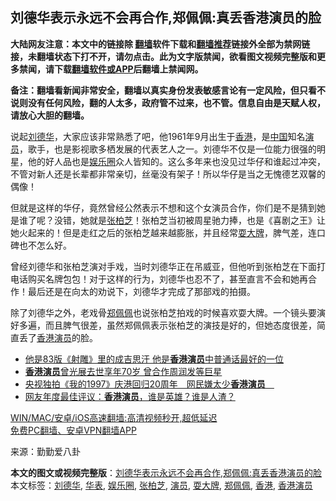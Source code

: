  <h2>刘德华表示永远不会再合作,郑佩佩:真丢香港演员的脸</h2> <p class="notice"><b>大陆网友注意：本文中的链接除 <a href="https://github.com/bannedbook/fanqiang" >翻墙</a>软件下载和<a href="https://github.com/killgcd/justmysocks/blob/master/README.md">翻墙推荐</a>链接外全部为禁网链接，未翻墙状态下打不开，请勿点击。此为文字版禁闻，欲看图文视频完整版和更多禁闻，请下载<a href="https://github.com/bannedbook/fanqiang">翻墙软件或APP</a>后翻墙上禁闻网。</p><p>备注：翻墙看新闻非常安全，翻墙以真实身份发表敏感言论有一定风险，但只看不说则没有任何风险，翻的人太多，政府管不过来，也不管。信息自由是天赋人权，请放心大胆的翻墙。</b></p>  <div class="entry"> <p>说起<a href="https://www.bannedbook.org/bnews/tag/%e5%88%98%e5%be%b7%e5%8d%8e/" class="st_tag internal_tag" rel="tag" title="标签 刘德华 下的日志">刘德华</a>，大家应该非常熟悉了吧，他1961年9月出生于<a href="https://www.bannedbook.org/bnews/tag/%e9%a6%99%e6%b8%af/" class="st_tag internal_tag" rel="tag" title="标签 香港 下的日志">香港</a>，是<span class='wp_keywordlink_affiliate'><a href="https://www.bannedbook.org/" title="中国" target="_blank">中国</a></span>知名<a href="https://www.bannedbook.org/bnews/tag/%e6%bc%94%e5%91%98/" class="st_tag internal_tag" rel="tag" title="标签 演员 下的日志">演员</a>，歌手，也是影视歌多栖发展的代表艺人之一。刘德华不仅是一位能力很强的明星，他的好人品也是<a href="https://www.bannedbook.org/bnews/tag/%e5%a8%b1%e4%b9%90%e5%9c%88/" class="st_tag internal_tag" rel="tag" title="标签 娱乐圈 下的日志">娱乐圈</a>众人皆知的。这么多年来也没见过华仔和谁起过冲突，不管对新人还是长辈都非常亲切，丝毫没有架子！所以华仔是当之无愧德艺双馨的偶像！</p> <p>但就是这样的华仔，竟然曾经公然表示不想和这个女演员合作，你们是不是猜到她是谁了呢？没错，她就是<a href="https://www.bannedbook.org/bnews/tag/%e5%bc%a0%e6%9f%8f%e8%8a%9d/" class="st_tag internal_tag" rel="tag" title="标签 张柏芝 下的日志">张柏芝</a>！张柏芝当初被周星驰力捧，也是《喜剧之王》让她火起来的！但是走红之后的张柏芝越来越膨胀，并且经常<a href="https://www.bannedbook.org/bnews/tag/%E8%80%8D%E5%A4%A7%E7%89%8C/" class="st_tag internal_tag" rel="tag" title="标签 耍大牌 下的日志">耍大牌</a>，脾气差，连口碑也不怎么好。</p>  <p>曾经刘德华和张柏芝演对手戏，当时刘德华正在吊威亚，但他听到张柏芝在下面打电话购买名牌包包！对于这样的行为，刘德华也忍不了，甚至直言不会和她再合作！最后还是在向太的劝说下，刘德华才完成了那部戏的拍摄。</p> <p>除了刘德华之外，老戏骨<a href="https://www.bannedbook.org/bnews/tag/%E9%83%91%E4%BD%A9%E4%BD%A9/" class="st_tag internal_tag" rel="tag" title="标签 郑佩佩 下的日志">郑佩佩</a>也说张柏芝拍戏的时候喜欢耍大牌。一个镜头要演好多遍，而且脾气很差，虽然郑佩佩表示张柏芝的演技是好的，但她态度很差，简直丢了<a href="https://www.bannedbook.org/bnews/tag/%E9%A6%99%E6%B8%AF%E6%BC%94%E5%91%98/" class="st_tag internal_tag" rel="tag" title="标签 香港演员 下的日志">香港演员</a>的脸。</p>  <ul class='op-related-articles' title='相关阅读'> <li><a href='https://www.bannedbook.org/bnews/yule/20181002/1006091.html' target='_blank'>他是83版《射雕》里的成吉思汗 他是<b>香港演员</b>中普通话最好的一位</a></li> <li><a href='https://www.bannedbook.org/bnews/yule/20180725/976493.html' target='_blank'><b>香港演员</b>曾光展去世享年70岁 曾合作周润发等巨星</a></li> <li><a href='https://www.bannedbook.org/bnews/headline/20170625/779815.html' target='_blank'>央视独拍《我的1997》庆港回归20周年　网民嫌太少<b>香港演员</b>　</a></li> <li><a href='https://www.bannedbook.org/bnews/yule/20141014/311608.html' target='_blank'>网友年度最佳评议：<b>香港演员</b>，谁是英雄？谁是人渣？</a></li> </ul> <p class="texttj"> <a href="https://github.com/bannedbook/fanqiang/wiki/V2ray%E6%9C%BA%E5%9C%BA" target="_blank">WIN/MAC/安卓/iOS高速翻墙:高清视频秒开,超低延迟</a><br/> <a href="https://github.com/bannedbook/fanqiang/wiki/%E7%A6%81%E9%97%BB%E7%BD%91%E5%AE%89%E5%8D%93%E7%BF%BB%E5%A2%99%E6%96%B0%E9%97%BBAPP" target="_blank">免费PC翻墙、安卓VPN翻墙APP</a></p><p> 来源：勤勤爱八卦 </p><a name='sharetosocial'></a>       <div><b>本文的图文或视频完整版</b>：<a href='https://www.bannedbook.org/bnews/yule/20210214/1487149.html'>刘德华表示永远不会再合作,郑佩佩:真丢香港演员的脸</a></div>  </div><!--END ENTRY--> <div class="postfooter"> <div>本文标签：<a href="https://www.bannedbook.org/bnews/tag/%e5%88%98%e5%be%b7%e5%8d%8e/" rel="tag">刘德华</a>, <a href="https://www.bannedbook.org/bnews/tag/%e5%8d%8e%e8%a1%a8/" rel="tag">华表</a>, <a href="https://www.bannedbook.org/bnews/tag/%e5%a8%b1%e4%b9%90%e5%9c%88/" rel="tag">娱乐圈</a>, <a href="https://www.bannedbook.org/bnews/tag/%e5%bc%a0%e6%9f%8f%e8%8a%9d/" rel="tag">张柏芝</a>, <a href="https://www.bannedbook.org/bnews/tag/%e6%bc%94%e5%91%98/" rel="tag">演员</a>, <a href="https://www.bannedbook.org/bnews/tag/%E8%80%8D%E5%A4%A7%E7%89%8C/" rel="tag">耍大牌</a>, <a href="https://www.bannedbook.org/bnews/tag/%E9%83%91%E4%BD%A9%E4%BD%A9/" rel="tag">郑佩佩</a>, <a href="https://www.bannedbook.org/bnews/tag/%e9%a6%99%e6%b8%af/" rel="tag">香港</a>, <a href="https://www.bannedbook.org/bnews/tag/%E9%A6%99%E6%B8%AF%E6%BC%94%E5%91%98/" rel="tag">香港演员</a></div>  </div><!--END POSTFOOTER--> 